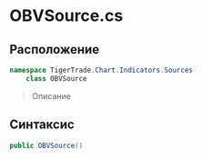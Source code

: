 
# OBVSource.cs
## Расположение
```csharp
namespace TigerTrade.Chart.Indicators.Sources  
    class OBVSource
```

> Описание

## Синтаксис
```csharp
public OBVSource()
```
